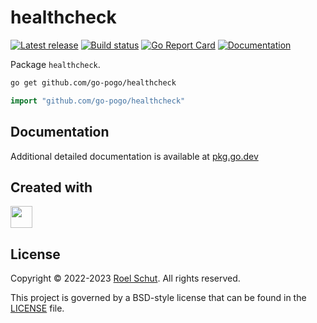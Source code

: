 healthcheck
===========
[![Latest release][latest-release-img]][latest-release-url]
[![Build status][build-status-img]][build-status-url]
[![Go Report Card][report-img]][report-url]
[![Documentation][doc-img]][doc-url]

[latest-release-img]: https://img.shields.io/github/release/go-pogo/healthcheck.svg?label=latest

[latest-release-url]: https://github.com/go-pogo/healthcheck/releases

[build-status-img]: https://github.com/go-pogo/healthcheck/actions/workflows/test.yml/badge.svg

[build-status-url]: https://github.com/go-pogo/healthcheck/actions/workflows/test.yml

[report-img]: https://goreportcard.com/badge/github.com/go-pogo/healthcheck

[report-url]: https://goreportcard.com/report/github.com/go-pogo/healthcheck

[doc-img]: https://godoc.org/github.com/go-pogo/healthcheck?status.svg

[doc-url]: https://pkg.go.dev/github.com/go-pogo/healthcheck


Package `healthcheck`.

```sh
go get github.com/go-pogo/healthcheck
```

```go
import "github.com/go-pogo/healthcheck"
```

## Documentation

Additional detailed documentation is available at [pkg.go.dev][doc-url]

## Created with

<a href="https://www.jetbrains.com/?from=go-pogo" target="_blank"><img src="https://resources.jetbrains.com/storage/products/company/brand/logos/GoLand_icon.png" width="35" /></a>

## License

Copyright © 2022-2023 [Roel Schut](https://roelschut.nl). All rights reserved.

This project is governed by a BSD-style license that can be found in the [LICENSE](LICENSE) file.
